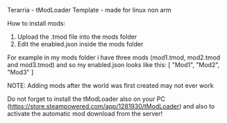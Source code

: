 Terarria - tModLoader Template - made for linux non arm

How to install mods:

1. Upload the .tmod file into the mods folder
2. Edit the enabled.json inside the mods folder

For example in my mods folder i have three mods (mod1.tmod, mod2.tmod and mod3.tmod) and so my enabled.json looks like this:
[
    "Mod1",
    "Mod2",
    "Mod3"
]

NOTE: Adding mods after the world was first created may not ever work

Do not forget to install the tModLoader also on your PC (https://store.steampowered.com/app/1281930/tModLoader) and also to activate the automatic mod download from the server!
